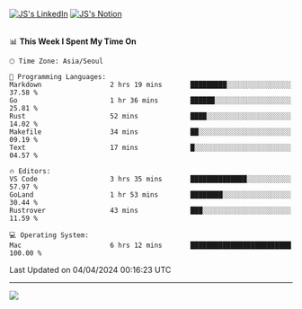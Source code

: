 
[![JS's LinkedIn](https://img.shields.io/badge/LinkedIn-blue?style=for-the-badge&logo=linkedin)](https://www.linkedin.com/in/jaeseung-lee-5a2a32139/) 
[![JS's Notion](https://img.shields.io/badge/Notion-black?style=for-the-badge&logo=notion)](https://bit.ly/ljswiki1) <br><br>
<!-- ![JS's GitHub stats](https://github-readme-stats-lemon-five.vercel.app/api?username=tkxkd0159&hide=contribs,prs,stars,issues&show_icons=true&theme=react&include_all_commits=true)   -->
<!-- ![Top Langs](https://github-readme-stats-lemon-five.vercel.app/api/top-langs/?username=tkxkd0159&layout=compact&hide=jupyter%20notebook,scss,html,css&langs_count=10)  -->


<!--START_SECTION:waka-->
📊 **This Week I Spent My Time On** 

```text
🕑︎ Time Zone: Asia/Seoul

💬 Programming Languages: 
Markdown                 2 hrs 19 mins       █████████░░░░░░░░░░░░░░░░   37.58 % 
Go                       1 hr 36 mins        ██████░░░░░░░░░░░░░░░░░░░   25.81 % 
Rust                     52 mins             ████░░░░░░░░░░░░░░░░░░░░░   14.02 % 
Makefile                 34 mins             ██░░░░░░░░░░░░░░░░░░░░░░░   09.19 % 
Text                     17 mins             █░░░░░░░░░░░░░░░░░░░░░░░░   04.57 % 

🔥 Editors: 
VS Code                  3 hrs 35 mins       ██████████████░░░░░░░░░░░   57.97 % 
GoLand                   1 hr 53 mins        ████████░░░░░░░░░░░░░░░░░   30.44 % 
Rustrover                43 mins             ███░░░░░░░░░░░░░░░░░░░░░░   11.59 % 

💻 Operating System: 
Mac                      6 hrs 12 mins       █████████████████████████   100.00 % 
```


 Last Updated on 04/04/2024 00:16:23 UTC
<!--END_SECTION:waka-->

---
<a href="https://github.com/tkxkd0159/books">
  <img align="center" src="https://github-readme-stats-lemon-five.vercel.app/api/pin/?username=tkxkd0159&repo=books&theme=react" />
</a>

<!---
- 🔭 I’m currently working on ...
- 🌱 I’m currently learning blockchain and distributed network
- 👯 I’m looking to collaborate on ...
- 🤔 I’m looking for help with ...
- 💬 Ask me about ...
- 📫 How to reach me: ...
- 😄 Pronouns: ...
- ⚡ Fun fact: ...
-->
